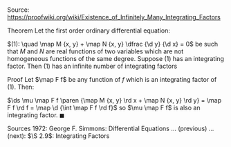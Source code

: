# 

Source: https://proofwiki.org/wiki/Existence_of_Infinitely_Many_Integrating_Factors

Theorem
Let the first order ordinary differential equation:

$(1): \quad \map M {x, y} + \map N {x, y} \dfrac {\d y} {\d x} = 0$
be such that $M$ and $N$ are real functions of two variables which are not homogeneous functions of the same degree.
Suppose $(1)$ has an integrating factor.
Then $(1)$ has an infinite number of integrating factors


Proof
Let $\map F f$ be any function of $f$ which is an integrating factor of $(1)$.
Then:

$\ds \mu \map F f \paren {\map M {x, y} \rd x + \map N {x, y} \rd y} = \map F f \rd f = \map \d {\int \map F f \rd f}$
so $\mu \map F f$ is also an integrating factor.
$\blacksquare$


Sources
1972: George F. Simmons: Differential Equations ... (previous) ... (next): $\S 2.9$: Integrating Factors




